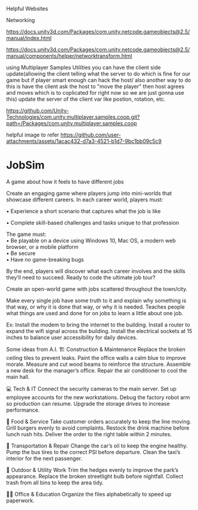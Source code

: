 Helpful Websites

Networking

https://docs.unity3d.com/Packages/com.unity.netcode.gameobjects@2.5/manual/index.html


https://docs.unity3d.com/Packages/com.unity.netcode.gameobjects@2.5/manual/components/helper/networktransform.html


using Multiplayer Samples Utilities you can have the client side update(allowing the client telling what the server to do which is fine for our game but if player smart enough can hack the host/ also another way to do this is have the client ask the host to "move the player" then host agrees and moves which is to coplicated for right now so we are just gonna use this) update the server of the client var like postion, rotation, etc.

https://github.com/Unity-Technologies/com.unity.multiplayer.samples.coop.git?path=/Packages/com.unity.multiplayer.samples.coop


helpful image to refer
https://github.com/user-attachments/assets/1acac432-d7a3-4521-b1d7-9bc1bb09c5c9



# JobSim
A game about how it feels to have different jobs

Create an engaging game where players jump into mini-worlds that showcase different careers. In each career world, players must: 

• Experience a short scenario that captures what the job is like 

• Complete skill-based challenges and tasks unique to that profession 


The game must:  
• Be playable on a device using Windows 10, Mac OS, a modern web browser, or a mobile platform  
• Be secure  
• Have no game-breaking bugs 

By the end, players will discover what each career involves and the skills they’ll need to succeed. Ready to code the ultimate job tour? 

Create an open-world game with jobs scattered throughout the town/city.

Make every single job have some truth to it and explain why something is that way, or why it is done that way, or why it is needed.
Teaches people what things are used and done for on jobs to learn a little about one job.

Ex: Install the modem to bring the internet to the building.
Install a router to expand the wifi signal across the building.
Install the electrical sockets at 15 inches to balance user accessibility for daily devices.

Some ideas from A.I.
🏗️ Construction & Maintenance
Replace the broken ceiling tiles to prevent leaks.
Paint the office walls a calm blue to improve morale.
Measure and cut wood beams to reinforce the structure.
Assemble a new desk for the manager’s office.
Repair the air conditioner to cool the main hall.

💻 Tech & IT
Connect the security cameras to the main server.
Set up employee accounts for the new workstations.
Debug the factory robot arm so production can resume.
Upgrade the storage drives to increase performance.

🍔 Food & Service
Take customer orders accurately to keep the line moving.
Grill burgers evenly to avoid complaints.
Restock the drink machine before lunch rush hits.
Deliver the order to the right table within 2 minutes.

🚗 Transportation & Repair
Change the car’s oil to keep the engine healthy.
Pump the bus tires to the correct PSI before departure.
Clean the taxi’s interior for the next passenger.

🌿 Outdoor & Utility Work
Trim the hedges evenly to improve the park’s appearance.
Replace the broken streetlight bulb before nightfall.
Collect trash from all bins to keep the area tidy.

👩‍🏫 Office & Education
Organize the files alphabetically to speed up paperwork.

